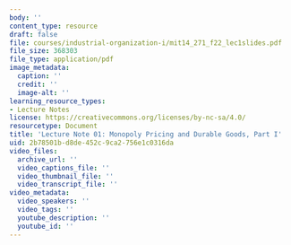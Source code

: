 ```yaml
---
body: ''
content_type: resource
draft: false
file: courses/industrial-organization-i/mit14_271_f22_lec1slides.pdf
file_size: 368303
file_type: application/pdf
image_metadata:
  caption: ''
  credit: ''
  image-alt: ''
learning_resource_types:
- Lecture Notes
license: https://creativecommons.org/licenses/by-nc-sa/4.0/
resourcetype: Document
title: 'Lecture Note 01: Monopoly Pricing and Durable Goods, Part I'
uid: 2b78501b-d8de-452c-9ca2-756e1c0316da
video_files:
  archive_url: ''
  video_captions_file: ''
  video_thumbnail_file: ''
  video_transcript_file: ''
video_metadata:
  video_speakers: ''
  video_tags: ''
  youtube_description: ''
  youtube_id: ''
---
```


